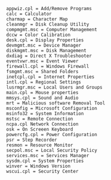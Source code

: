 	appwiz.cpl = Add/Remove Programs 
	calc = Calculator
	charmap = Character Map
	cleanmgr = Disk Cleanup Utility
	compmgmt.msc = Computer Management 
	dccw = Color Calibration 
	desk.cpl = Display Properties
	devmgmt.msc = Device Manager
	diskmgmt.msc = Disk Management
	dxdiag = Direct X Troubleshooter
	eventvwr.msc = Event Viewer
	firewall.cpl = Windows Firewall 
	fsmgmt.msc = Shared Folders
	inetcpl.cpl = Internet Properties
	intl.cpl = Regional Settings 
	lusrmgr.msc = Local Users and Groups 
	main.cpl = Mouse properties 
	mmsys.cpl = Sound and Audio
	mrt = Malicious software Removal Tool
	msconfig = Microsoft Configuration 
	msinfo32 = System Information
	mstsc = Remote Connection
	ncpa.cpl Network Connection
	osk = On Screeen Keyboard
	powercfg.cpl = Power Configuration 
	psr = Step Recorder
	resmon = Resource Monitor
	secpol.msc = Local Security Policy
	services.msc = Services Manager
	sysdm.cpl = System Properties
	winver = Windows Version 
	wscui.cpl = Security Center

	
	
	
	
	
	
	
	
	
	
	